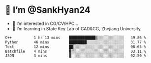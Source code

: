 # 👋 I’m @SankHyan24

- 👀 I’m interested in CG/CV/HPC...
- 🌱 I’m learning in State Key Lab of CAD&CG, Zhejiang University.

<!---
SankHyan24/SankHyan24 is a ✨ special ✨ repository because its `README.md` (this file) appears on your GitHub profile.
You can click the Preview link to take a look at your changes.
--->
<!--START_SECTION:waka-->

```txt
C++          1 hr 13 mins    ████████████▒░░░░░░░░░░░░   49.86 %
Python       46 mins         ████████░░░░░░░░░░░░░░░░░   31.77 %
Text         12 mins         ██░░░░░░░░░░░░░░░░░░░░░░░   08.65 %
Batchfile    4 mins          ▓░░░░░░░░░░░░░░░░░░░░░░░░   03.11 %
JSON         3 mins          ▓░░░░░░░░░░░░░░░░░░░░░░░░   02.50 %
```

<!--END_SECTION:waka-->
